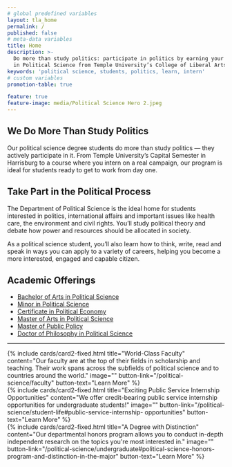 ```yaml
---
# global predefined variables
layout: tla_home
permalink: /
published: false
# meta-data variables
title: Home
description: >-
  Do more than study politics: participate in politics by earning your degree
  in Political Science from Temple University’s College of Liberal Arts.
keywords: 'political science, students, politics, learn, intern'
# custom variables
promotion-table: true

feature: true
feature-image: media/Political Science Hero 2.jpeg
---
```

## We Do More Than Study Politics
Our political science degree students do more than study politics — they actively participate in it. From Temple University’s Capital Semester in Harrisburg to a course where you intern on a real campaign, our program is ideal for students ready to get to work from day one.

## Take Part in the Political Process
The Department of Political Science is the ideal home for students interested in politics, international affairs and important issues like health care, the environment and civil rights. You’ll study political theory and debate how power and resources should be allocated in society.

As a political science student, you’ll also learn how to think, write, read and speak in ways you can apply to a variety of careers, helping you become a more interested, engaged and capable citizen.

## Academic Offerings
- [Bachelor of Arts in Political Science](https://www.temple.edu/academics/degree-programs/political-science-major-la-pols-ba)
- [Minor in Political Science](https://www.temple.edu/academics/degree-programs/political-science-major-la-pols-ba)
- [Certificate in Political Economy](https://www.temple.edu/academics/degree-programs/political-economy-certificate-undergraduate-la-pole-cert)
- [Master of Arts in Political Science](https://www.temple.edu/academics/degree-programs/political-science-ma-la-pols-ma)
- [Master of Public Policy](https://www.temple.edu/academics/degree-programs/public-policy-mpp-la-ppol-mpp)
- [Doctor of Philosophy in Political Science](https://www.temple.edu/academics/degree-programs/political-science-phd-la-pols-phd)

___

<div class="row row-wide">
  <div class="col m12 l4">{% include cards/card2-fixed.html
    title="World-Class Faculty"
    content="Our faculty are at the top of their fields in scholarship and teaching. Their work spans across the subfields of political science and to countries around the world."
    image=""
    button-link="/political-science/faculty"
    button-text="Learn More" %}
  </div>
  <div class="row row-wide">
    <div class="col m12 l4">{% include cards/card2-fixed.html
      title="Exciting Public Service Internship Opportunities"
      content="We offer credit-bearing public service internship opportunities for undergraduate students!"
      image=""
      button-link="/political-science/student-life#public-service-internship- opportunities"
      button-text="Learn More" %}
    </div>
    <div class="row row-wide">
      <div class="col m12 l4">{% include cards/card2-fixed.html
        title="A Degree with Distinction"
        content="Our departmental honors program allows you to conduct in-depth independent research on the topics you're most interested in."
        image=""
        button-link="/political-science/undergraduate#political-science-honors-program-and-distinction-in-the-major"
        button-text="Learn More" %}
      </div>
</div>
